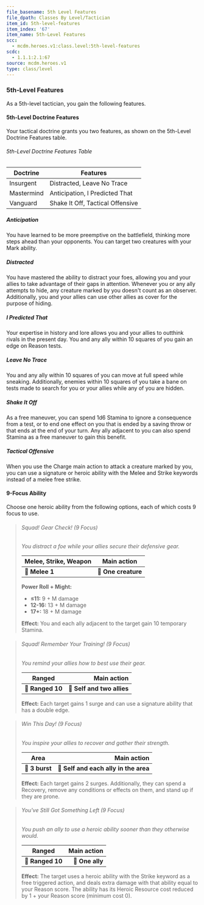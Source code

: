 ```yaml
---
file_basename: 5th Level Features
file_dpath: Classes By Level/Tactician
item_id: 5th-level-features
item_index: '67'
item_name: 5th-Level Features
scc:
  - mcdm.heroes.v1:class.level:5th-level-features
scdc:
  - 1.1.1:2.1:67
source: mcdm.heroes.v1
type: class/level
---
```


### 5th-Level Features

As a 5th-level tactician, you gain the following features.

#### 5th-Level Doctrine Features

Your tactical doctrine grants you two features, as shown on the 5th-Level Doctrine Features table.

###### 5th-Level Doctrine Features Table

| Doctrine   | Features                         |
| ---------- | -------------------------------- |
| Insurgent  | Distracted, Leave No Trace       |
| Mastermind | Anticipation, I Predicted That   |
| Vanguard   | Shake It Off, Tactical Offensive |

##### Anticipation

You have learned to be more preemptive on the battlefield, thinking more steps ahead than your opponents. You can target two creatures with your Mark ability.

##### Distracted

You have mastered the ability to distract your foes, allowing you and your allies to take advantage of their gaps in attention. Whenever you or any ally attempts to hide, any creature marked by you doesn't count as an observer. Additionally, you and your allies can use other allies as cover for the purpose of hiding.

##### I Predicted That

Your expertise in history and lore allows you and your allies to outthink rivals in the present day. You and any ally within 10 squares of you gain an edge on Reason tests.

##### Leave No Trace

You and any ally within 10 squares of you can move at full speed while sneaking. Additionally, enemies within 10 squares of you take a bane on tests made to search for you or your allies while any of you are hidden.

##### Shake It Off

As a free maneuver, you can spend 1d6 Stamina to ignore a consequence from a test, or to end one effect on you that is ended by a saving throw or that ends at the end of your turn. Any ally adjacent to you can also spend Stamina as a free maneuver to gain this benefit.

##### Tactical Offensive

When you use the Charge main action to attack a creature marked by you, you can use a signature or heroic ability with the Melee and Strike keywords instead of a melee free strike.

#### 9-Focus Ability

Choose one heroic ability from the following options, each of which costs 9 focus to use.

<!-- -->
> ###### Squad! Gear Check! (9 Focus)
>
> *You distract a foe while your allies secure their defensive gear.*
>
> | **Melee, Strike, Weapon** | **Main action**     |
> | ------------------------- | ------------------- |
> | **📏 Melee 1**            | **🎯 One creature** |
>
> **Power Roll + Might:**
>
> - **≤11:** 9 + M damage
> - **12-16:** 13 + M damage
> - **17+:** 18 + M damage
>
> **Effect:** You and each ally adjacent to the target gain 10 temporary Stamina.

<!-- -->
> ###### Squad! Remember Your Training! (9 Focus)
>
> *You remind your allies how to best use their gear.*
>
> | **Ranged**       |            **Main action** |
> | ---------------- | -------------------------: |
> | **📏 Ranged 10** | **🎯 Self and two allies** |
>
> **Effect:** Each target gains 1 surge and can use a signature ability that has a double edge.

<!-- -->
> ###### Win This Day! (9 Focus)
>
> *You inspire your allies to recover and gather their strength.*
>
> | **Area**       |                       **Main action** |
> | -------------- | ------------------------------------: |
> | **📏 3 burst** | **🎯 Self and each ally in the area** |
>
> **Effect:** Each target gains 2 surges. Additionally, they can spend a Recovery, remove any conditions or effects on them, and stand up if they are prone.

<!-- -->
> ###### You've Still Got Something Left (9 Focus)
>
> *You push an ally to use a heroic ability sooner than they otherwise would.*
>
> | **Ranged**       | **Main action** |
> | ---------------- | --------------: |
> | **📏 Ranged 10** | **🎯 One ally** |
>
> **Effect:** The target uses a heroic ability with the Strike keyword as a free triggered action, and deals extra damage with that ability equal to your Reason score. The ability has its Heroic Resource cost reduced by 1 + your Reason score (minimum cost 0).

